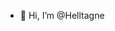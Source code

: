 - 👋 Hi, I’m @Helltagne

<!---
Helltagne/Helltagne is a ✨ special ✨ repository because its `README.md` (this file) appears on your GitHub profile.
You can click the Preview link to take a look at your changes.
--->
